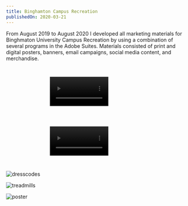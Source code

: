 ```yaml
---
title: Binghamton Campus Recreation
publishedOn: 2020-03-21
---
```


From August 2019 to August 2020 I developed all marketing materials for Binghmaton University Campus Recreation by using a combination of several programs in the Adobe Suites. Materials consisted of print and digital posters, banners, email campaigns, social media content, and merchandise.

<div style="display: grid; grid-template-columns: repeat(auto-fit, minmax(18.75rem, 25rem));">
<video style="width: 40%; margin: 2em auto; display: block;" controls>
    <source
        src="videos/portfolio/baxter-the-bearcat/jump-back-in.mp4"
        type="video/mp4"
    >
</video>

</video>

<video style="width: 40%; margin: 2em auto; display: block;" controls>
    <source
        src="videos/portfolio/baxter-the-bearcat/open-rec-tuesday.mp4"
        type="video/mp4"
    >
</video>
   
</video>


</div>

![dresscodes](images/portfolio/baxter-the-bearcat/Dresscodes.jpg)

![treadmills](images/portfolio/baxter-the-bearcat/Treadmills.JPG)

![poster](images/portfolio/baxter-the-bearcat/ResHallPoster.jpg)

